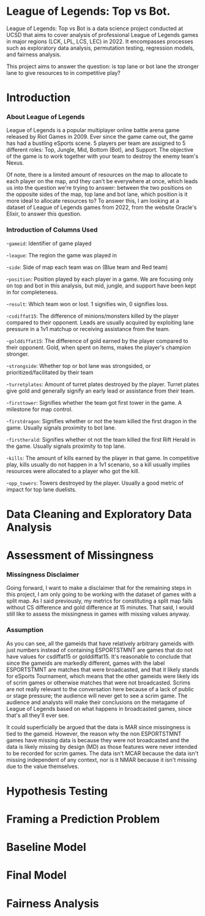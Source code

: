 # League of Legends: Top vs Bot.
League of Legends: Top vs Bot is a data science project conducted at UCSD that aims to cover analysis of professional League of Legends games in major regions (LCK, LPL, LCS, LEC) in 2022.  It encompasses processes such as exploratory data analysis, permutation testing, regression models, and fairness analysis.

This project aims to answer the question: is top lane or bot lane the stronger lane to give resources to in competitive play?


# Introduction
### About League of Legends
League of Legends is a popular multiplayer online battle arena game released by Riot Games in 2009. Ever since the game came out, the game has had a bustling eSports scene. 5 players per team are assigned to 5 different roles: Top, Jungle, Mid, Bottom (Bot), and Support. The objective of the game is to work together with your team to destroy the enemy team's Nexus. 

Of note, there is a limited amount of resources on the map to allocate to each player on the map, and they can't be everywhere at once, which leads us into the question we're trying to answer: between the two positions on the opposite sides of the map, top lane and bot lane, which
position is it more ideal to allocate resources to? To answer this, I am looking at a dataset of League of Legends games from 2022, from the website Oracle's Elixir, to answer this question.

### Introduction of Columns Used

-`gameid`: Identifier of game played

-`league`: The region the game was played in

-`side`: Side of map each team was on (Blue team and Red team)

-`position`: Position played by each player in a game. We are focusing only on top and bot in this analysis, but mid, jungle, and support have been kept in for completeness.

-`result`: Which team won or lost. 1 signifies win, 0 signifies loss.

-`csdiffat15`: The difference of minions/monsters killed by the player compared to their opponent. Leads are usually acquired by exploiting lane pressure in a 1v1 matchup or receiving assistance from the team.

-`golddiffat15`: The difference of gold earned by the player compared to their opponent. Gold, when spent on items, makes the player's champion stronger.

-`strongside`: Whether top or bot lane was strongsided, or prioritized/facilitated by their team

-`turretplates`: Amount of turret plates destroyed by the player. Turret plates give gold and generally signify an
early lead or assistance from their team.

-`firsttower`: Signifies whether the team got first tower in the game. A milestone for map control.

-`firstdragon`: Signifies whether or not the team killed the first dragon in the game. Usually signals proximity to bot lane.

-`firstherald`: Signifies whether ot not the team killed the first Rift Herald in the game. Usually signals
proximity to top lane.

-`kills`: The amount of kills earned by the player in that game. In competitive play, kills usually do not happen
in a 1v1 scenario, so a kill usually implies resources were allocated to a player who got the kill.

-`opp_towers`: Towers destroyed by the player. Usually a good metric of impact for top lane duelists.

# Data Cleaning and Exploratory Data Analysis

# Assessment of Missingness
### Missingness Disclaimer
Going forward, I want to make a disclaimer that for the remaining steps in this project, I am only going to be working with the dataset of games with a split map. As I said previously, my metrics for constituting a split map
fails without CS difference and gold difference at 15 minutes. That said, I would still like to assess the missingness in games with missing values anyway.

### Assumption
As you can see, all the gameids that have relatively arbitrary gameids with just numbers instead of containing ESPORTSTMNT are games that do not have values for csdiffat15 or golddiffat15. It's reasonable to conclude that since the gameids are markedly different, games with the label ESPORTSTMNT are matches that were broadcasted, and that it likely stands for eSports Tournament, which means that the other gameids were likely ids of scrim games or otherwise matches that were not broadcasted. Scrims are not really relevant to the conversation here because of a lack of public or stage pressure; the audience will never get to see a scrim game. The audience and analysts will make their conclusions on the metagame of League of Legends based on what happens in broadcasted games, since that's all they'll ever see.

It could superficially be argued that the data is MAR since missingness is tied to the gameid. However, the reason why the non ESPORTSTMNT games have missing data is because they were not broadcasted and the data is likely missing by design (MD) as those features were never intended to be recorded for scrim games. The data isn't MCAR because the data isn't missing independent of any context, nor is it NMAR because it isn't missing due to the value themselves.

# Hypothesis Testing

# Framing a Prediction Problem

# Baseline Model

# Final Model

# Fairness Analysis